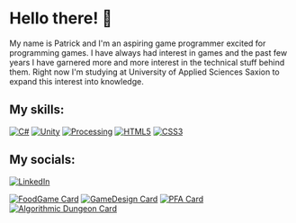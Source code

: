 # Hello there! 👋

My name is Patrick and I'm an aspiring game programmer excited for programming games. I have always had interest in games and the past few years I have garnered more and more interest in the technical stuff behind them.
Right now I'm studying at University of Applied Sciences Saxion to expand this interest into knowledge. 


## My skills:   


[![C#](https://img.shields.io/badge/c%23-%23239120.svg?style=for-the-badge&logo=c-sharp&logoColor=white)](https://docs.microsoft.com/en-us/dotnet/csharp/)
[![Unity](https://img.shields.io/badge/unity-%23303030.svg?style=for-the-badge&logo=unity&logoColor=white)](https://unity.com/)
[![Processing](https://img.shields.io/badge/processing-%23006699.svg?style=for-the-badge&logo=processingfoundation&logoColor=white)](https://processing.org/)
[![HTML5](https://img.shields.io/badge/html5-%23E34F26.svg?style=for-the-badge&logo=html5&logoColor=white)](https://en.wikipedia.org/wiki/HTML)
[![CSS3](https://img.shields.io/badge/css3-%231572B6.svg?style=for-the-badge&logo=css3&logoColor=white)](https://en.wikipedia.org/wiki/CSS)

## My socials:
[![LinkedIn](https://img.shields.io/badge/linkedin-%230077B5.svg?style=for-the-badge&logo=linkedin&logoColor=white)](https://www.linkedin.com/in/schildpaddensoep/)

[![FoodGame Card](https://github-readme-stats.vercel.app/api/pin/?username=patrycioss&repo=food-game&theme=gotham)](https://github.com/patrycioss/food-game)
[![GameDesign Card](https://github-readme-stats.vercel.app/api/pin/?username=patrycioss&repo=game-programmming-design-game&theme=gotham)](https://github.com/patrycioss/game-programmming-design-game)
[![PFA Card](https://github-readme-stats.vercel.app/api/pin/?username=patrycioss&repo=project-final-approach&theme=gotham)](https://github.com/patrycioss/project-final-approach)
[![Algorithmic Dungeon Card](https://github-readme-stats.vercel.app/api/pin/?username=patrycioss&repo=algorithmic-dungeon&theme=gotham)](https://github.com/patrycioss/algorithmic-dungeon)

